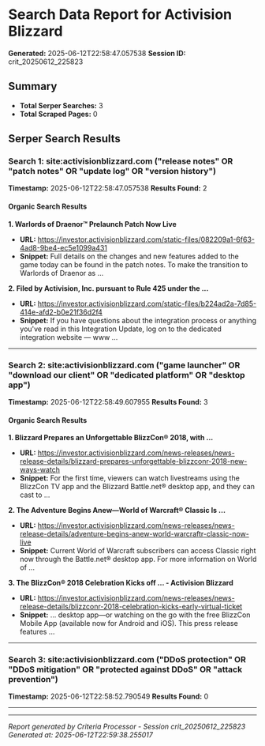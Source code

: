 # Search Data Report for Activision Blizzard
**Generated:** 2025-06-12T22:58:47.057538
**Session ID:** crit_20250612_225823

## Summary
* **Total Serper Searches:** 3
* **Total Scraped Pages:** 0

## Serper Search Results

### Search 1: site:activisionblizzard.com ("release notes" OR "patch notes" OR "update log" OR "version history")
**Timestamp:** 2025-06-12T22:58:47.057538
**Results Found:** 2

#### Organic Search Results
**1. Warlords of Draenor™ Prelaunch Patch Now Live**
* **URL:** https://investor.activisionblizzard.com/static-files/082209a1-6f63-4ad8-9be4-ec5e1099a431
* **Snippet:** Full details on the changes and new features added to the game today can be found in the patch notes. To make the transition to Warlords of Draenor as ...

**2. Filed by Activision, Inc. pursuant to Rule 425 under the ...**
* **URL:** https://investor.activisionblizzard.com/static-files/b224ad2a-7d85-414e-afd2-b0e21f36d2f4
* **Snippet:** If you have questions about the integration process or anything you've read in this Integration Update, log on to the dedicated integration website — www ...

---

### Search 2: site:activisionblizzard.com ("game launcher" OR "download our client" OR "dedicated platform" OR "desktop app")
**Timestamp:** 2025-06-12T22:58:49.607955
**Results Found:** 3

#### Organic Search Results
**1. Blizzard Prepares an Unforgettable BlizzCon® 2018, with ...**
* **URL:** https://investor.activisionblizzard.com/news-releases/news-release-details/blizzard-prepares-unforgettable-blizzconr-2018-new-ways-watch
* **Snippet:** For the first time, viewers can watch livestreams using the BlizzCon TV app and the Blizzard Battle.net® desktop app, and they can cast to ...

**2. The Adventure Begins Anew—World of Warcraft® Classic Is ...**
* **URL:** https://investor.activisionblizzard.com/news-releases/news-release-details/adventure-begins-anew-world-warcraftr-classic-now-live
* **Snippet:** Current World of Warcraft subscribers can access Classic right now through the Battle.net® desktop app. For more information on World of ...

**3. The BlizzCon® 2018 Celebration Kicks off ... - Activision Blizzard**
* **URL:** https://investor.activisionblizzard.com/news-releases/news-release-details/blizzconr-2018-celebration-kicks-early-virtual-ticket
* **Snippet:** ... desktop app—or watching on the go with the free BlizzCon Mobile App (available now for Android and iOS). This press release features ...

---

### Search 3: site:activisionblizzard.com ("DDoS protection" OR "DDoS mitigation" OR "protected against DDoS" OR "attack prevention")
**Timestamp:** 2025-06-12T22:58:52.790549
**Results Found:** 0

---

---
*Report generated by Criteria Processor - Session crit_20250612_225823*
*Generated at: 2025-06-12T22:59:38.255017*